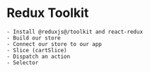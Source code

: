 # Redux Toolkit
    - Install @reduxjs@/toolkit and react-redux
    - Build our store
    - Connect our store to our app 
    - Slice (cartSlice)
    - Dispatch an action
    - Selector